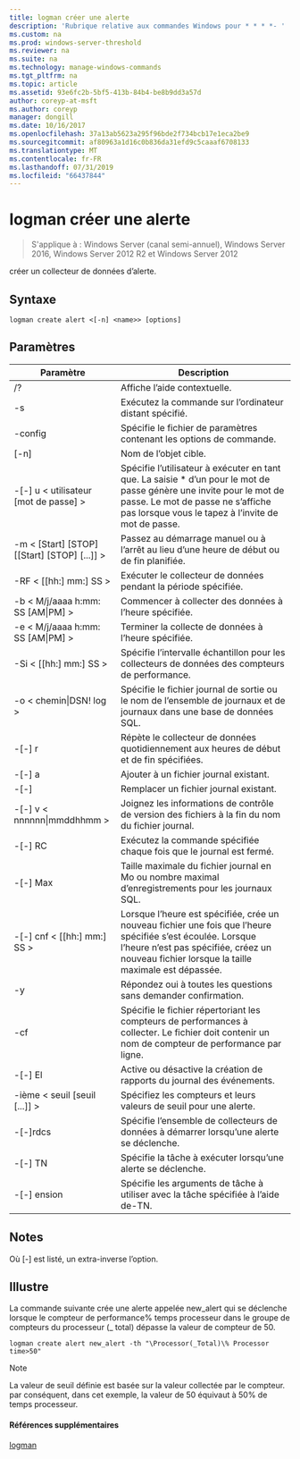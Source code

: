 ```yaml
---
title: logman créer une alerte
description: 'Rubrique relative aux commandes Windows pour * * * *- '
ms.custom: na
ms.prod: windows-server-threshold
ms.reviewer: na
ms.suite: na
ms.technology: manage-windows-commands
ms.tgt_pltfrm: na
ms.topic: article
ms.assetid: 93e6fc2b-5bf5-413b-84b4-be8b9dd3a57d
author: coreyp-at-msft
ms.author: coreyp
manager: dongill
ms.date: 10/16/2017
ms.openlocfilehash: 37a13ab5623a295f96bde2f734bcb17e1eca2be9
ms.sourcegitcommit: af80963a1d16c0b836da31efd9c5caaaf6708133
ms.translationtype: MT
ms.contentlocale: fr-FR
ms.lasthandoff: 07/31/2019
ms.locfileid: "66437844"
---
```

# <a name="logman-create-alert"></a>logman créer une alerte

>S'applique à : Windows Server (canal semi-annuel), Windows Server 2016, Windows Server 2012 R2 et Windows Server 2012

créer un collecteur de données d’alerte.  

## <a name="syntax"></a>Syntaxe  
```  
logman create alert <[-n] <name>> [options]  
```  
## <a name="parameters"></a>Paramètres  

|                 Paramètre                  |                                                                               Description                                                                               |
|--------------------------------------------|-------------------------------------------------------------------------------------------------------------------------------------------------------------------------|
|                     /?                     |                                                                    Affiche l’aide contextuelle.                                                                     |
|             -s<computer name>             |                                                          Exécutez la commande sur l’ordinateur distant spécifié.                                                          |
|              -config <value>               |                                                         Spécifie le fichier de paramètres contenant les options de commande.                                                         |
|                [-n]<name>                 |                                                                       Nom de l’objet cible.                                                                        |
|          -[-] u < utilisateur [mot de passe] >           | Spécifie l’utilisateur à exécuter en tant que. La saisie \* d’un pour le mot de passe génère une invite pour le mot de passe. Le mot de passe ne s’affiche pas lorsque vous le tapez à l’invite de mot de passe. |
| -m < [Start] [STOP] [[Start] [STOP] [...]] > |                                                Passez au démarrage manuel ou à l’arrêt au lieu d’une heure de début ou de fin planifiée.                                                 |
|             -RF < [[hh:] mm:] SS >             |                                                        Exécuter le collecteur de données pendant la période spécifiée.                                                         |
|     -b < M/j/aaaa h:mm: SS [AM&#124;PM] >      |                                                              Commencer à collecter des données à l’heure spécifiée.                                                               |
|     -e < M/j/aaaa h:mm: SS [AM&#124;PM] >      |                                                               Terminer la collecte de données à l’heure spécifiée.                                                                |
|             -Si < [[hh:] mm:] SS >             |                                                 Spécifie l’intervalle échantillon pour les collecteurs de données des compteurs de performance.                                                  |
|           -o < chemin&#124;DSN! log >           |                                              Spécifie le fichier journal de sortie ou le nom de l’ensemble de journaux et de journaux dans une base de données SQL.                                               |
|                   -[-] r                    |                                                  Répète le collecteur de données quotidiennement aux heures de début et de fin spécifiées.                                                  |
|                   -[-] a                    |                                                                     Ajouter à un fichier journal existant.                                                                     |
|                   -[-]                   |                                                                     Remplacer un fichier journal existant.                                                                     |
|        -[-] v < nnnnnn&#124;mmddhhmm >        |                                                   Joignez les informations de contrôle de version des fichiers à la fin du nom du fichier journal.                                                   |
|               -[-] RC<task>                |                                                         Exécutez la commande spécifiée chaque fois que le journal est fermé.                                                          |
|              -[-] Max <value>               |                                                 Taille maximale du fichier journal en Mo ou nombre maximal d’enregistrements pour les journaux SQL.                                                  |
|           -[-] cnf < [[hh:] mm:] SS >           |     Lorsque l’heure est spécifiée, crée un nouveau fichier une fois que l’heure spécifiée s’est écoulée. Lorsque l’heure n’est pas spécifiée, créez un nouveau fichier lorsque la taille maximale est dépassée.     |
|                     -y                     |                                                             Répondez oui à toutes les questions sans demander confirmation.                                                              |
|               -cf<filename>               |                       Spécifie le fichier répertoriant les compteurs de performances à collecter. Le fichier doit contenir un nom de compteur de performance par ligne.                        |
|                   -[-] El                   |                                                                Active ou désactive la création de rapports du journal des événements.                                                                 |
|     -ième < seuil [seuil [...]] >      |                                                        Spécifiez les compteurs et leurs valeurs de seuil pour une alerte.                                                        |
|              -[-]rdcs<name>               |                                                     Spécifie l’ensemble de collecteurs de données à démarrer lorsqu’une alerte se déclenche.                                                      |
|               -[-] TN<task>                |                                                             Spécifie la tâche à exécuter lorsqu’une alerte se déclenche.                                                              |
|            -[-] ension<argument>             |                                               Spécifie les arguments de tâche à utiliser avec la tâche spécifiée à l’aide de-TN.                                                |

## <a name="remarks"></a>Notes  
Où [-] est listé, un extra-inverse l’option.  
## <a name="BKMK_examples"></a>Illustre  
La commande suivante crée une alerte appelée new_alert qui se déclenche lorsque le compteur de performance% temps processeur dans le groupe de compteurs du processeur (_ total) dépasse la valeur de compteur de 50.  
```  
logman create alert new_alert -th "\Processor(_Total)\% Processor time>50"  
```  
> [!NOTE]
> La valeur de seuil définie est basée sur la valeur collectée par le compteur. par conséquent, dans cet exemple, la valeur de 50 équivaut à 50% de temps processeur.  
> #### <a name="additional-references"></a>Références supplémentaires  
> [logman](logman.md)  
